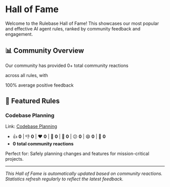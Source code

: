 # Hall of Fame

Welcome to the Rulebase Hall of Fame! This showcases our most popular and effective AI agent rules, ranked by community feedback and engagement.

## 📊 Community Overview

Our community has provided <!-- OVERALL_TOTAL_START -->
0+ total community reactions
<!-- OVERALL_TOTAL_END --> across all rules, with <!-- OVERALL_FEEDBACK_START -->
100% average positive feedback
<!-- OVERALL_FEEDBACK_END -->

## 🌟 Featured Rules

### Codebase Planning

Link: [Codebase Planning](rules/coding/codebase-planning/README.md)

<!-- RULE_STATS_START:coding/codebase-planning -->
- 👍 **0** | 👎 **0** | ❤️ **0** | 🚀 **0** | 👀 **0** | 😕 **0** | 😄 **0** | 🎉 **0**
- **0 total community reactions**
<!-- RULE_STATS_END:coding/codebase-planning -->

Perfect for: Safely planning changes and features for mission-critical projects.

---

*This Hall of Fame is automatically updated based on community reactions. Statistics refresh regularly to reflect the latest feedback.*